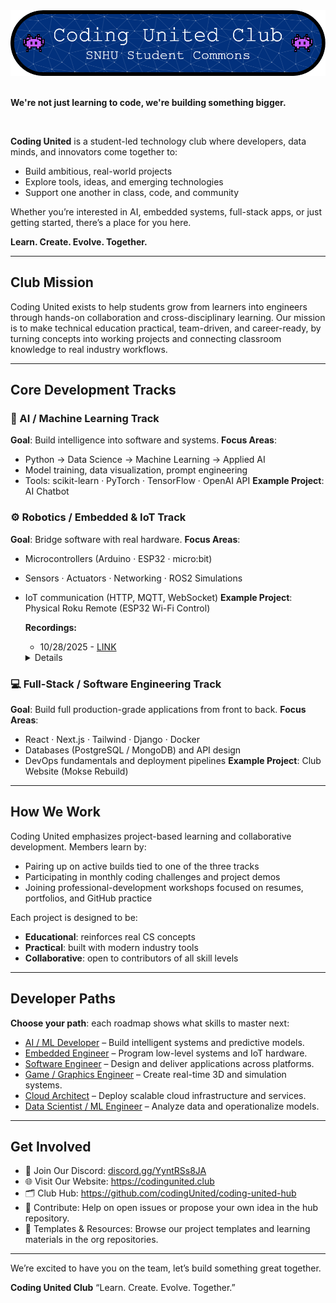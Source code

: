 <div align="center"> <img src="/profile/github-header-image.png" alt="Coding United Club Logo" width="1000"/> </div>
<link rel="stylesheet" href="details.css">

<br>

**We're not just learning to code, we're building something bigger.**

<br>

**Coding United** is a student-led technology club where developers, data minds, and innovators come together to:

- Build ambitious, real-world projects
- Explore tools, ideas, and emerging technologies
- Support one another in class, code, and community

Whether you’re interested in AI, embedded systems, full-stack apps, or just getting started, there’s a place for you here.

**Learn. Create. Evolve. Together.**

---

## Club Mission

Coding United exists to help students grow from learners into engineers through hands-on collaboration and cross-disciplinary learning.
Our mission is to make technical education practical, team-driven, and career-ready, by turning concepts into working projects and connecting classroom knowledge to real industry workflows.

---

## Core Development Tracks


### 🧠 AI / Machine Learning Track

**Goal**: Build intelligence into software and systems.
**Focus Areas**:

- Python → Data Science → Machine Learning → Applied AI
- Model training, data visualization, prompt engineering
- Tools: scikit-learn · PyTorch · TensorFlow · OpenAI API
  **Example Project**: AI Chatbot

### ⚙️ Robotics / Embedded & IoT Track

**Goal**: Bridge software with real hardware.
**Focus Areas**:

- Microcontrollers (Arduino · ESP32 · micro:bit)
- Sensors · Actuators · Networking · ROS2 Simulations
- IoT communication (HTTP, MQTT, WebSocket)
  **Example Project**: Physical Roku Remote (ESP32 Wi-Fi Control)

  **Recordings:**
    - 10/28/2025 - [LINK](https://snhu-my.sharepoint.com/:v:/g/personal/l_acampora_snhu_edu/Ef8yac-n9udKuPC-bgjy4MUBnBWX60NPtAw2kb5nkc2pYA?nav=eyJyZWZlcnJhbEluZm8iOnsicmVmZXJyYWxBcHAiOiJTdHJlYW1XZWJBcHAiLCJyZWZlcnJhbFZpZXciOiJTaGFyZURpYWxvZy1MaW5rIiwicmVmZXJyYWxBcHBQbGF0Zm9ybSI6IldlYiIsInJlZmVycmFsTW9kZSI6InZpZXcifX0%3D&e=qCcdCR)

   <details>
   <div markdown="1">
    
   ## Purpose
   
   Introductory meeting for the Physical Roku Remote project’s hardware setup. Focus was on preparing the environment, confirming software installs, and demonstrating the basic breadboard and ESP32 wiring process ahead of next week’s hands-on build.
   
   ### 🛠️ Key Topics Covered
   
   **1. Recording and Attendance**
     - Meetings have varied attendance; this one was a smaller group (Jose, Dylan, Tony).
     - Several members requested recordings for later viewing.
   <br>
   
   **2. Software Setup — Arduino IDE**
     - Demonstrated how to download and install the Arduino IDE on Ubuntu/Linux.
     - Explained that installation can be done by extracting the .zip and running directly, or by adding a command/script for quick launch later.
     - Confirmed Arduino IDE will be used for all ESP32 programming.
    <br>
    
   **3. Arduino Code Structure Overview**
     - Introduced the setup() and loop() structure, comparing it to Unity game development loops.
     - setup() runs once to initialize; loop() runs continuously, reacting to input signals.
   <br>
   
   **4. Hardware Overview**
     - Showed a breadboard and explained internal metal connections.
     - Emphasized inserting components firmly to ensure good electrical contact.
     - Demonstrated placement of the ESP32 chip straddling the center gap on the breadboard.
     - Wires and buttons were connected to GPIO pins D13, D14, D26, D25, and D23.
   <br>
   
   **5. ESP32 Power and Connectivity**
     - Connected ESP32 to computer using the micro-USB cable (power LED indicator verified).
     - Explained that code runs on the ESP32 itself, which then communicates over USB serial back to the PC.
   <br>
   
   **6. Basic Signal Test**
     - Demonstrated a small script that checks for button signals via the Serial Monitor in Arduino IDE.
     - Pressing button wired to pin 33 toggled output from 1 (false) → 0 (true).
     - Updated code to test pin 25 and verified signal detection on another button.
     - Confirmed the setup properly detects individual button presses.
   <br>
   
   ### 📅 Next Steps (for Next Week)
   
   - Share test code with participants.
   - Each member wires their own ESP32 + breadboard (using buttons and jumper wires).
   - Verify button inputs through Serial Monitor.
   - Begin structured build of the physical remote.
   
   ### Action Items
   
   - All members: Install Arduino IDE and ensure ESP32 drivers are working.
   - Jose: Provide script for button test and setup guide.
   - Next meeting: Begin actual breadboard assembly and input testing.
   
   ### Summary:
   This was the kickoff session for the Physical Roku Remote hardware build. Members set up their development environment, learned the ESP32 basics, and previewed next week’s task — wiring buttons and verifying input signals via serial communication.

  ---
  
   </div>
  </details>

### 💻 Full-Stack / Software Engineering Track

**Goal**: Build full production-grade applications from front to back.
**Focus Areas**:

- React · Next.js · Tailwind · Django · Docker
- Databases (PostgreSQL / MongoDB) and API design
- DevOps fundamentals and deployment pipelines
  **Example Project**: Club Website (Mokse Rebuild)

---

## How We Work

Coding United emphasizes project-based learning and collaborative development.
Members learn by:

- Pairing up on active builds tied to one of the three tracks
- Participating in monthly coding challenges and project demos
- Joining professional-development workshops focused on resumes, portfolios, and GitHub practice

Each project is designed to be:

- **Educational**: reinforces real CS concepts
- **Practical**: built with modern industry tools
- **Collaborative**: open to contributors of all skill levels

---

## Developer Paths

**Choose your path**: each roadmap shows what skills to master next:

- [AI / ML Developer](https://chatgpt.com/g/g-p-68a4ca08df088191b9d446e5429c57a1-todo-self-learning-path/c/Job-Road-Maps/AI_ML_Developer.md) – Build intelligent systems and predictive models.
- [Embedded Engineer](https://chatgpt.com/g/g-p-68a4ca08df088191b9d446e5429c57a1-todo-self-learning-path/c/Job-Road-Maps/Embedded_Engineer.md) – Program low-level systems and IoT hardware.
- [Software Engineer](https://chatgpt.com/g/g-p-68a4ca08df088191b9d446e5429c57a1-todo-self-learning-path/c/Job-Road-Maps/Software_Engineer.md) – Design and deliver applications across platforms.
- [Game / Graphics Engineer](https://chatgpt.com/g/g-p-68a4ca08df088191b9d446e5429c57a1-todo-self-learning-path/c/Job-Road-Maps/Game_n_Graphics_Engineer.md) – Create real-time 3D and simulation systems.
- [Cloud Architect](https://chatgpt.com/g/g-p-68a4ca08df088191b9d446e5429c57a1-todo-self-learning-path/c/Job-Road-Maps/Cloud_Architect.md) – Deploy scalable cloud infrastructure and services.
- [Data Scientist / ML Engineer](https://chatgpt.com/g/g-p-68a4ca08df088191b9d446e5429c57a1-todo-self-learning-path/c/Job-Road-Maps/Data_Scientist_ML.md) – Analyze data and operationalize models.

---

## Get Involved

- 💬 Join Our Discord: [discord.gg/YyntRSs8JA](https://discord.com/invite/YyntRSs8JA)
- 🌐 Visit Our Website: https://codingunited.club
- 🗂️ Club Hub: https://github.com/codingUnited/coding-united-hub
- 🧠 Contribute: Help on open issues or propose your own idea in the hub repository.
- 🧰 Templates & Resources: Browse our project templates and learning materials in the org repositories.

---

We’re excited to have you on the team, let’s build something great together.

**Coding United Club**
“Learn. Create. Evolve. Together.”
